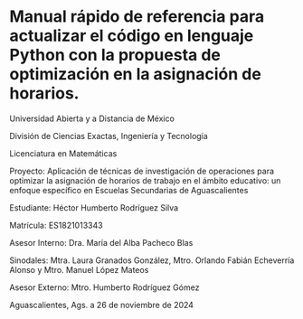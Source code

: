 # Manual rápido de referencia para actualizar el código en lenguaje Python con la propuesta de optimización en la asignación de horarios.

Universidad Abierta y a Distancia de México

División de Ciencias Exactas, Ingeniería y Tecnología

Licenciatura en Matemáticas

Proyecto: Aplicación de técnicas de investigación de operaciones para optimizar la asignación de horarios de trabajo en el ámbito educativo: un enfoque específico en Escuelas Secundarias de Aguascalientes

Estudiante:  Héctor Humberto Rodríguez Silva

Matrícula:   ES1821013343

Asesor Interno:  Dra. María del Alba Pacheco Blas

Sinodales:       Mtra. Laura Granados González, Mtro. Orlando Fabián Echeverría Alonso y Mtro. Manuel López Mateos

Asesor Externo:  Mtro. Humberto Rodríguez Gómez

Aguascalientes, Ags. a 26 de noviembre de 2024
